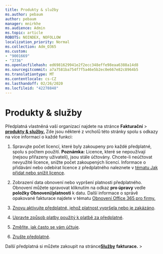 ```yaml
---
title: Produkty & služby
ms.author: pebaum
author: pebaum
manager: mnirkhe
ms.audience: Admin
ms.topic: article
ROBOTS: NOINDEX, NOFOLLOW
localization_priority: Normal
ms.collection: Adm_O365
ms.custom:
- "9001669"
- "3736"
ms.openlocfilehash: ed6981629941e2f2ecc348effe98eaa6388a14d8
ms.sourcegitcommit: a7a7581ba754f7f5a46e5b2ec0e667e82c8964b5
ms.translationtype: MT
ms.contentlocale: cs-CZ
ms.lasthandoff: 02/26/2020
ms.locfileid: "42278848"
---
```

# <a name="products--services"></a>Produkty & služby

Předplatná vlastněná vaší organizací najdete na stránce **Fakturační** > [**produkty & služby.**](https://go.microsoft.com/fwlink/p/?linkid=842054) Zde jsou některé z vrcholů této stránky spolu s odkazy na více informací o každé funkci:

1. Spravujte počet licencí, které byly zakoupeny pro každé předplatné, spolu s počtem použití.  **Poznámka:** Licence, které se nepoužívají (nejsou přiřazeny uživateli), jsou stále účtovány.  Chcete-li neúčtovat nevyužité licence, snižte počet zakoupených licencí. Informace o přidávání nebo odebírat licence z předplatného naleznete v [tématu Jak přidat nebo snížit licence](https://docs.microsoft.com/alchemyinsights/how-to-add-or-reduce-licenses).

2. Zobrazení data obnovení nebo vypršení platnosti předplatného.  Obnovení můžete spravovat kliknutím na odkaz **pro úpravy** vedle **položky Obnovení/platnosti** k datu.  Další informace o správě opakované fakturace najdete v tématu [Obnovení Office 365 pro firmy.](https://go.microsoft.com/fwlink/?linkid=2119216)

3. [Znovu aktivujte předplatné, jehož platnost vypršela nebo je zakázáno](https://go.microsoft.com/fwlink/?linkid=2117519).

4. [Upravte způsob platby použitý k platbě za předplatné](https://go.microsoft.com/fwlink/?linkid=2117167).

5. [Změňte, jak často se vám účtuje](https://go.microsoft.com/fwlink/?linkid=2119112).

6. [Zrušte předplatné](https://go.microsoft.com/fwlink/?linkid=2119113).

Další předplatná si můžete zakoupit na stránce[**Služby**](https://go.microsoft.com/fwlink/p/?linkid=868433) **fakturace.** > 
